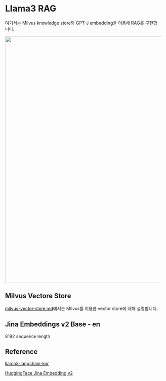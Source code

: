 # Llama3 RAG 

여기서는 Milvus knowledge store와 GPT-J embedding을 이용해 RAG를 구현합니다.

<img src="https://github.com/kyopark2014/llama3-rag/assets/52392004/33fbbd6d-b35e-44f3-abcb-a2ac968dd3a3" width="800">

## Milvus Vectore Store

[milvus-vector-store.md](https://github.com/kyopark2014/llama3-milvus-jina/blob/main/milvus-vector-store.md)에서는 Milvus를 이용한 vector store에 대해 설명합니다.

## Jina Embeddings v2 Base - en

8192 sequence length


## Reference 

[llama3-langchain-kor](https://github.com/kyopark2014/llama3-langchain-kor)

[HuggingFace Jina Embedding v2](https://huggingface.co/jinaai/jina-embeddings-v2-base-en)



